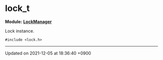 

# lock_t

**Module:** **[LockManager](/Modules/LockManager)**



Lock instance. 


`#include <lock.h>`

-------------------------------

Updated on 2021-12-05 at 18:36:40 +0900